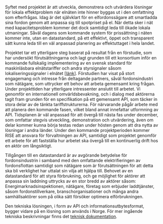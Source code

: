 Syftet med projektet är att utveckla, demonstrera och utvärdera lösningar för lokala effektproblem när elnäten inte 
hinner byggas ut i den omfattning som efterfrågas. Idag är det självklart för en elfordonssägare att smartladda sina 
fordon genom att anpassa sig till spotpriset på el. När detta sker i nät med kapacitetsproblem kommer det dock samtidigt 
leda till ökade lokala utmaningar. Såväl dagens som kommande system för prissättning i näten kommer inte, utan en 
datastandard, på ett effektivt, öppet och transparent sätt kunna leda till en väl anpassad planering av effektuttaget i 
hela landet.

Projektet tar ett ytterligare steg baserat på resultat från en förstudie, som har undersökt förutsättningarna och lagt 
grunden till ett konsortium inför en kommande fullskalig implementering av en svensk standard för maskinläsbara 
elnätstariffer och andra styrsignaler såsom lokaliseringssignaler i elnätet \[[länk](https://ei.se/konsument/el/effekttariffer-effektavgift)\].
Förstudien har visat på stort engagemang och intresse från deltagande partners, såväl fordonsindustri som nätägare, som 
uttrycker ett behov att arbeta gemensamt kring frågan. Under projekttiden har ytterligare intressenter anslutit till arbetet. 
Vi genomför en internationell omvärldsbevakning, och i dialog med aktörerna tagit fram grunden för en specifikation på 
ett gemensamt API, som täcker in stora delar av de tänkta tariffstrukturerna. För närvarande pågår arbete med att planera 
den kommande fasen, vilket bland annat innefattar utformning av API. Tidsplanen är väl anpassad för att övergå till nästa 
fas under december, som omfattar stegvis utveckling, demonstration och utvärdering, även om delar kommer kunna börja 
testas redan under hösten genom att dra nytta av lösningar i andra länder. 
Under den kommande projektperioden kommer RISE att ansvara för förvaltningen av API, samtidigt som projektet genomför ett
arbete för att fastställa hur arbetet ska övergå till en kontinuerlig drift hos en aktör om långsiktigt.

Tillgången till en datastandard är av avgörande betydelse för fordonsindustrin i samband med den omfattande 
elektrifieringen av fordonsflottan samtidigt som nätägare som är förutsättningen för att detta ska bli verklighet har 
uttalat sin vilja att hjälpa till. Behovet av en datastandard för att styra förbrukning, och ge möjlighet för aktörer att 
anpassa sin laddning uttrycks av en stor bredd av aktörer såsom: Energimarknadsinspektionen, nätägare, företag som 
erbjuder laddtjänster, såsom fordonstillverkare, branschorganisationer och många andra samhällsaktörer som på olika sätt 
försöker optimera elförbrukningen.

Den tekniska lösningen, i form av API och informationsutbytesformat, bygger vidare på en lösning som används i Norge. 
För mer ingående tekniska beskrivningar finns det [teknisk dokumentation](doc).  